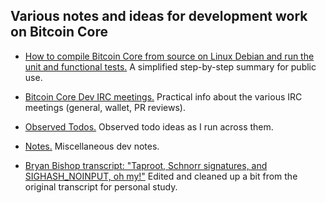 ## Various notes and ideas for development work on Bitcoin Core

- [How to compile Bitcoin Core from source on Linux Debian and run the unit and functional tests.](https://github.com/jonatack/bitcoin-development/blob/master/how-to-compile-bitcoin-core-from-source-for-linux-debian.md) A simplified step-by-step summary for public use.

- [Bitcoin Core Dev IRC meetings.](https://github.com/jonatack/bitcoin-development/blob/master/bitcoin-core-dev-irc-meetings.txt) Practical info about the various IRC meetings (general, wallet, PR reviews).

- [Observed Todos.](https://github.com/jonatack/bitcoin-development/blob/master/observed-todos.txt) Observed todo ideas as I run across them.

- [Notes.](https://github.com/jonatack/bitcoin-development/blob/master/notes.txt) Miscellaneous dev notes.

- [Bryan Bishop transcript: "Taproot, Schnorr signatures, and SIGHASH_NOINPUT, oh my!"](https://github.com/jonatack/bitcoin-development/blob/master/2018-07-09-pieter-wuille-taproot-schnorr-sigs-and-sighash-noinput.txt) Edited and cleaned up a bit from the original transcript for personal study.
